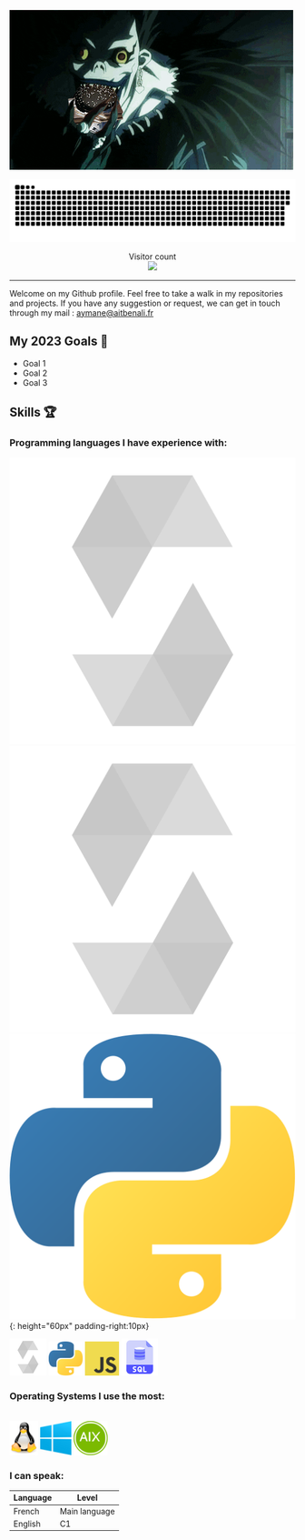 ![](./sources/death.gif)

<a align="center" href=#><img src="./sources/contributions.svg"></a>

<p align="center"> 
  Visitor count
  <br>
  <img src="https://profile-counter.glitch.me/0xAymane/count.svg" />
</p>

***

Welcome on my Github profile.
Feel free to take a walk in my repositories and projects.
If you have any suggestion or request, we can get in touch through my mail : aymane@aitbenali.fr

## My 2023 Goals 🎯

- Goal 1
- Goal 2
- Goal 3

## Skills 🏆

### Programming languages I have experience with:
![](./sources/solidity.png)
<br>
![](./sources/solidity.png)
![Python](./sources/python.png){: height="60px" padding-right:10px}
<div>
<img src="./sources/solidity.png" alt="Solidity" height="65" style=”margin: 80px 80px 80px 80px;” />
<img src="./sources/python.png" alt="Python" height="60" />
<img src="./sources/javascript.png" alt="Javascript" height="60" />
<img src="./sources/sql2.png" alt="SQL" height="65" />
</div>

### Operating Systems I use the most:
<br>

<div>
<img src="./sources/linux.png" alt="Linux" height="60" />
<img src="./sources/windows.png" alt="Windows" height="60" />
<img src="./sources/aix.png" alt="AIX" height="60" />
</div>

### I can speak:

Language | Level
-------- | --------
French   | Main language
English  | C1